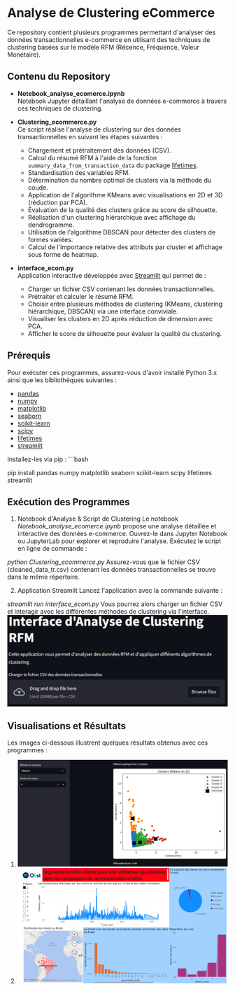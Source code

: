 # Analyse de Clustering eCommerce

Ce repository contient plusieurs programmes permettant d'analyser des données transactionnelles e-commerce en utilisant des techniques de clustering basées sur le modèle RFM (Récence, Fréquence, Valeur Monétaire).

## Contenu du Repository

- **Notebook_analyse_ecomerce.ipynb**  
  Notebook Jupyter détaillant l'analyse de données e-commerce à travers ces techniques de clustering. 
  
- **Clustering_ecommerce.py**  
  Ce script réalise l'analyse de clustering sur des données transactionnelles en suivant les étapes suivantes :
  - Chargement et prétraitement des données (CSV).
  - Calcul du résumé RFM à l'aide de la fonction `summary_data_from_transaction_data` du package [lifetimes](https://lifetimes.readthedocs.io/en/latest/).
  - Standardisation des variables RFM.
  - Détermination du nombre optimal de clusters via la méthode du coude.
  - Application de l'algorithme KMeans avec visualisations en 2D et 3D (réduction par PCA).
  - Évaluation de la qualité des clusters grâce au score de silhouette.
  - Réalisation d'un clustering hiérarchique avec affichage du dendrogramme.
  - Utilisation de l'algorithme DBSCAN pour détecter des clusters de formes variées.
  - Calcul de l'importance relative des attributs par cluster et affichage sous forme de heatmap.

- **interface_ecom.py**  
  Application interactive développée avec [Streamlit](https://streamlit.io/) qui permet de :
  - Charger un fichier CSV contenant les données transactionnelles.
  - Prétraiter et calculer le résumé RFM.
  - Choisir entre plusieurs méthodes de clustering (KMeans, clustering hiérarchique, DBSCAN) via une interface conviviale.
  - Visualiser les clusters en 2D après réduction de dimension avec PCA.
  - Afficher le score de silhouette pour évaluer la qualité du clustering.


## Prérequis

Pour exécuter ces programmes, assurez-vous d'avoir installé Python 3.x ainsi que les bibliothèques suivantes :

- [pandas](https://pandas.pydata.org/)
- [numpy](https://numpy.org/)
- [matplotlib](https://matplotlib.org/)
- [seaborn](https://seaborn.pydata.org/)
- [scikit-learn](https://scikit-learn.org/stable/)
- [scipy](https://www.scipy.org/)
- [lifetimes](https://lifetimes.readthedocs.io/en/latest/)
- [streamlit](https://streamlit.io/)

Installez-les via pip : ```bash

pip install pandas numpy matplotlib seaborn scikit-learn scipy lifetimes streamlit

## Exécution des Programmes
 
1. Notebook d'Analyse & Script de Clustering
Le notebook *Notebook_analyse_ecomerce.ipynb* propose une analyse détaillée et interactive des données e-commerce. Ouvrez-le dans Jupyter Notebook ou JupyterLab pour explorer et reproduire l'analyse.
Exécutez le script en ligne de commande :

*python Clustering_ecommerce.py*
Assurez-vous que le fichier CSV (cleaned_data_tr.csv) contenant les données transactionnelles se trouve dans le même répertoire.

2. Application Streamlit
Lancez l'application avec la commande suivante :

*streamlit run interface_ecom.py*
Vous pourrez alors charger un fichier CSV et interagir avec les différentes méthodes de clustering via l'interface.
![Application Overview](assets/interface_eco.png)


## Visualisations et Résultats
Les images ci-dessous illustrent quelques résultats obtenus avec ces programmes :
1. ![Visualisation des Clusters KMeans](assets/kmeans.png)
2. ![Olist PowerBI Campagne Communication](assets/Olist_powerBI_Campagne_communication.png)



